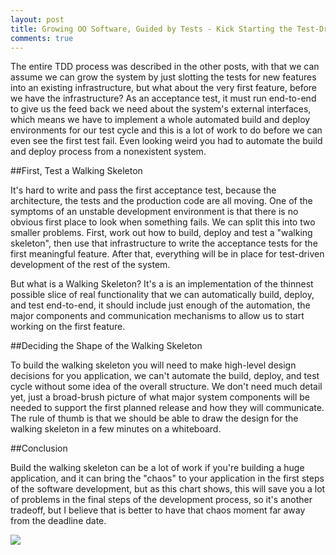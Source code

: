```yaml
---
layout: post
title: Growing OO Software, Guided by Tests - Kick Starting the Test-Driven Cycle
comments: true
---
```


The entire TDD process was described in the other posts, with that we can assume we can grow the system by just slotting the tests for new features into an existing infrastructure, but what about the very first feature, before we have the infrastructure? As an acceptance test, it must run end-to-end to give us the feed back we need about the system's external interfaces, which means we have to implement a whole automated build and deploy environments for our test cycle and this is a lot of work to do before we can even see the first test fail. Even looking weird you had to automate the build and deploy process from a nonexistent system.

##First, Test a Walking Skeleton

It's hard to write and pass the first acceptance test, because the architecture, the tests and the production code are all moving. One of the symptoms of an unstable development environment is that there is no obvious first place to look when something fails. We can split this into two smaller problems. First, work out how to build, deploy and test a "walking skeleton", then use that infrastructure to write the acceptance tests for the first meaningful feature. After that, everything will be in place for test-driven development of the rest of the system.

But what is a Walking Skeleton? It's a is an implementation of the thinnest possible slice of real functionality that we can automatically build, deploy, and test end-to-end, it should include just enough of the automation, the major components and communication mechanisms to allow us to start working on the first feature.

##Deciding the Shape of the Walking Skeleton

To build the walking skeleton you will need to make high-level design decisions for you application, we can't automate the build, deploy, and test cycle without some idea of the overall structure. We don't need much detail yet, just a broad-brush picture of what major system components will be needed to support the first planned release and how they will communicate. The rule of thumb is that we should be able to draw the design for the walking skeleton in a few minutes on a whiteboard.

##Conclusion

Build the walking skeleton can be a lot of work if you're building a huge application, and it can bring the "chaos" to your application in the first steps of the software development, but as this chart shows, this will save you a lot of problems in the final steps of the development process, so it's another tradeoff, but I believe that is better to have that chaos moment far away from the deadline date.

<img src="/images/tddchart.png"/>

